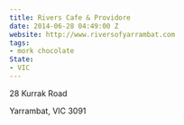 ```yaml
---
title: Rivers Cafe & Providore
date: 2014-06-28 04:49:00 Z
website: http://www.riversofyarrambat.com
tags:
- mork chocolate
State:
- VIC
---
```


28 Kurrak Road

Yarrambat, VIC 3091
